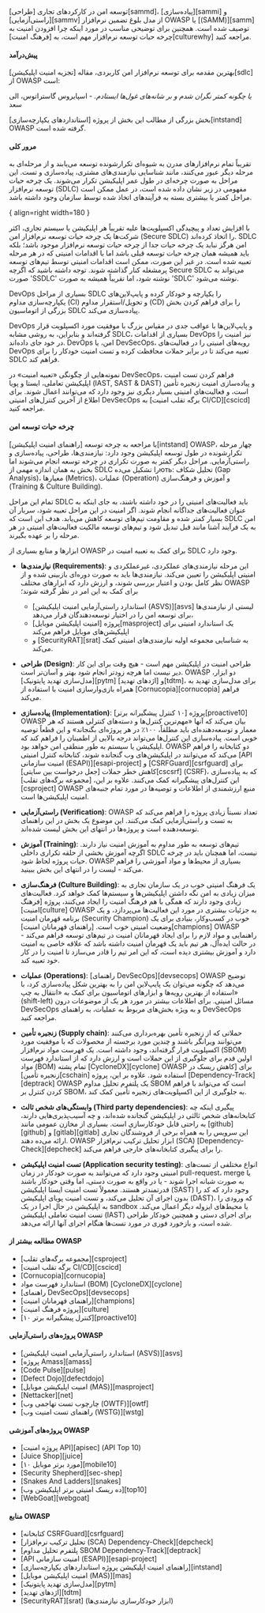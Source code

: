 توسعه امن در کارکردهای تجاری [طراحی][sammd]، [پیاده‌سازی][sammi] و [راستی‌آزمایی][sammv] از مدل بلوغ تضمین نرم‌افزار OWASP یا [(SAMM)][samm] توصیف شده است. همچنین برای توضیحی مناسب در مورد اینکه چرا افزودن امنیت به چرخه حیات توسعه نرم‌افزار مهم است، به [فرهنگ امنیت][culturewhy] مراجعه کنید.

#### پیش‌درآمد

بهترین مقدمه برای توسعه نرم‌افزار امن کاربردی، مقاله [تجزیه امنیت اپلیکیشن][sdlc] از OWASP است:

_یا چگونه کمتر نگران شدم و بر شانه‌های غول‌ها ایستادم._ - اسپایروس گاستراتوس، الی سعد

بخش بزرگی از مطالب این بخش از پروژه [استانداردهای یکپارچه‌سازی][intstand] OWASP گرفته شده است.

#### مرور کلی

تقریباً تمام نرم‌افزارهای مدرن به شیوه‌ای تکرارشونده توسعه می‌یابند و از مرحله‌ای به مرحله دیگر عبور می‌کنند، مانند شناسایی نیازمندی‌های مشتری، پیاده‌سازی و تست. این مراحل به صورت چرخه‌ای در طول عمر اپلیکیشن تکرار می‌شوند. یک چرخه حیات توسعه نرم‌افزار (SDLC) مفهومی در زیر نشان داده شده است، در عمل ممکن است مراحل کمتر یا بیشتری بسته به فرآیندهای اتخاذ شده توسط سازمان وجود داشته باشد.

{ align=right width=180 }

با افزایش تعداد و پیچیدگی اکسپلویت‌ها علیه تقریباً هر اپلیکیشن یا سیستم تجاری، اکثر شرکت‌ها یک چرخه حیات توسعه نرم‌افزار امن (Secure SDLC) را اتخاذ کرده‌اند. SDLC امن هرگز نباید یک چرخه حیات جدا از چرخه حیات توسعه نرم‌افزار موجود باشد؛ بلکه باید همیشه همان چرخه حیات توسعه قبلی باشد اما با اقدامات امنیتی که در هر مرحله تعبیه شده است. در غیر این صورت، ممکن است اقدامات امنیتی توسط تیم‌های توسعه پرمشغله کنار گذاشته شوند. توجه داشته باشید که اگرچه Secure SDLC می‌تواند به صورت 'SSDLC' نوشته شود، اما تقریباً همیشه به صورت 'SDLC' نوشته می‌شود.

DevOps بسیاری از مراحل SDLC را یکپارچه و خودکار کرده و پایپ‌لاین‌های یکپارچه‌سازی مداوم (CI) و تحویل/استقرار مداوم (CD) را برای فراهم کردن بخش بزرگی از اتوماسیون SDLC پیاده‌سازی می‌کند.

DevOps و پایپ‌لاین‌ها با عواقب جدی در مقیاس بزرگ با موفقیت مورد اکسپلویت قرار گرفته‌اند و بنابراین، به روشی مشابه SDLC، بسیاری از اقدامات DevOps نیز امنیت را در خود جای داده‌اند. DevOps امن، یا DevSecOps، رویه‌های امنیتی را در فعالیت‌های DevOps تعبیه می‌کند تا در برابر حملات محافظت کرده و تست امنیت خودکار را برای SDLC فراهم کند.

نمونه‌هایی از چگونگی «تعبیه امنیت» در DevSecOps، فراهم کردن تست امنیت اپلیکیشن تعاملی، ایستا و پویا (IAST, SAST & DAST) و پیاده‌سازی امنیت زنجیره تأمین است، و فعالیت‌های امنیتی بسیار دیگری نیز وجود دارد که می‌توانند اعمال شوند. برای اطلاع از آخرین کنترل‌های امنیتی DevSecOps به [برگه تقلب امنیت CI/CD][cscicd] مراجعه کنید.

#### چرخه حیات توسعه امن

با مراجعه به چرخه توسعه [راهنمای امنیت اپلیکیشن][intstand] OWASP، چهار مرحله تکرارشونده در طول توسعه اپلیکیشن وجود دارد: نیازمندی‌ها، طراحی، پیاده‌سازی و راستی‌آزمایی. مراحل دیگر کمتر به صورت تکراری در چرخه توسعه انجام می‌شوند اما بخش به همان اندازه مهمی از SDLC را تشکیل می‌دهють: تحلیل شکاف (Gap Analysis)، معیارها (Metrics)، عملیات (Operation) و آموزش و فرهنگ‌سازی (Training & Culture Building).

تمام این مراحل SDLC باید فعالیت‌های امنیتی را در خود داشته باشند، به جای اینکه به عنوان فعالیت‌های جداگانه انجام شوند. اگر امنیت در این مراحل تعبیه شود، سربار آن بسیار کمتر شده و مقاومت تیم‌های توسعه کاهش می‌یابد. هدف این است که SDLC امن به یک فرآیند آشنا مانند قبل تبدیل شود و تیم‌های توسعه مالکیت فعالیت‌های امنیتی در هر مرحله را بر عهده بگیرند.

ابزارها و منابع بسیاری از OWASP برای کمک به تعبیه امنیت در SDLC وجود دارد.

- **نیازمندی‌ها (Requirements)**: این مرحله نیازمندی‌های عملکردی، غیرعملکردی و امنیتی اپلیکیشن را تعیین می‌کند. نیازمندی‌ها باید به صورت دوره‌ای بازبینی شده و از نظر کامل بودن و اعتبار بررسی شوند، و ارزش دارد که ابزارهای مختلف OWASP برای کمک به این امر در نظر گرفته شوند؛
    
    - [استاندارد راستی‌آزمایی امنیت اپلیکیشن (ASVS)][asvs] لیستی از نیازمندی‌ها برای توسعه امن را در اختیار توسعه‌دهندگان قرار می‌دهد،
    - پروژه [امنیت اپلیکیشن موبایل][masproject] یک استاندارد امنیتی برای اپلیکیشن‌های موبایل فراهم می‌کند
    - و [SecurityRAT][srat] به شناسایی مجموعه اولیه نیازمندی‌های امنیتی کمک می‌کند.
- **طراحی (Design)**: طراحی امنیت در اپلیکیشن مهم است - هیچ وقت برای این کار دیر نیست اما هرچه زودتر انجام شود بهتر و آسان‌تر است. OWASP دو ابزار، [مدل‌سازی تهدید پایتونیک][pytm] و [اژدهای تهدید][tdtm]، برای مدل‌سازی تهدید به همراه بازی‌وارسازی امنیت با استفاده از [Cornucopia][cornucopia] فراهم می‌کند.
    
- **پیاده‌سازی (Implementation)**: پروژه [۱۰ کنترل پیشگیرانه برتر][proactive10] OWASP بیان می‌کند که آنها «مهم‌ترین کنترل‌ها و دسته‌های کنترلی هستند که هر معمار و توسعه‌دهنده‌ای باید مطلقاً، ۱۰۰٪ در هر پروژه‌ای بگنجاند» و این قطعاً توصیه خوبی است. پیاده‌سازی این کنترل‌ها می‌تواند درجه بالایی از اطمینان را فراهم کند که اپلیکیشن یا سیستم به طور منطقی امن خواهد بود. OWASP دو کتابخانه را فراهم می‌کند که می‌توانند در اپلیکیشن‌های وب گنجانده شوند، کتابخانه کنترل امنیتی [API امنیت سازمانی (ESAPI)][esapi-project] و [CSRFGuard][csrfguard] برای کاهش خطر حملات [جعل درخواست بین سایتی][cscsrf] (CSRF)، که به پیاده‌سازی این کنترل‌های پیشگیرانه کمک می‌کنند. علاوه بر این، [مجموعه برگه‌های تقلب][csproject] OWASP منبع ارزشمندی از اطلاعات و توصیه‌ها در مورد تمام جنبه‌های امنیت اپلیکیشن‌ها است.
    
- **راستی‌آزمایی (Verification)**: OWASP تعداد نسبتاً زیادی پروژه را فراهم می‌کند که به تست و راستی‌آزمایی کمک می‌کنند. این موضوع یک بخش در این راهنمای توسعه‌دهنده است و پروژه‌ها در انتهای این بخش لیست شده‌اند.
    
- **آموزش (Training)**: تیم‌های توسعه به طور مداوم به آموزش امنیت نیاز دارند. اگرچه آموزش بخشی از حلقه تکراری داخلی SDLC نیست، اما همچنان باید در چرخه حیات پروژه لحاظ شود. OWASP بسیاری از محیط‌ها و مواد آموزشی را فراهم می‌کند - لیست را در انتهای این بخش ببینید.
    
- **فرهنگ‌سازی (Culture Building)**: یک فرهنگ امنیتی خوب در یک سازمان تجاری به میزان زیادی به امن نگه داشتن اپلیکیشن‌ها و سیستم‌ها کمک خواهد کرد. فعالیت‌های زیادی وجود دارند که همگی با هم فرهنگ امنیت را ایجاد می‌کنند، پروژه [فرهنگ امنیت][culture] OWASP به جزئیات بیشتری در مورد این فعالیت‌ها می‌پردازد، و یک برنامه قهرمان امنیت (Security Champion) خوب در کسب‌وکار، بنیادی برای یک وضعیت امنیتی خوب است. [راهنمای قهرمانان امنیت][champions] OWASP راهنمایی و مواد لازم را برای ایجاد قهرمانان امنیت در تیم‌های توسعه فراهم می‌کند - در حالت ایده‌آل، هر تیم باید یک قهرمان امنیت داشته باشد که علاقه خاصی به امنیت دارد و آموزش بیشتری دیده است، که این امر تیم را قادر می‌سازد تا امنیت را در کار خود تعبیه کند.
    
- **عملیات (Operations)**: [راهنمای DevSecOps][devsecops] OWASP توضیح می‌دهد که چگونه می‌توان یک پایپ‌لاین امن را به بهترین شکل پیاده‌سازی کرد، با استفاده از بهترین رویه‌ها و ابزارهای اتوماسیون برای کمک به «انتقال به چپ» (shift-left) مسائل امنیتی. برای اطلاعات بیشتر در مورد هر یک از موضوعات درون DevSecOps و به ویژه بخش‌های مربوط به عملیات، به راهنمای DevSecOps مراجعه کنید.
    
- **زنجیره تأمین (Supply chain)**: حملاتی که از زنجیره تأمین بهره‌برداری می‌کنند می‌توانند ویرانگر باشند و چندین مورد برجسته از محصولات که با موفقیت مورد اکسپلویت قرار گرفته‌اند، وجود داشته است. یک فهرست مواد نرم‌افزار (SBOM) اولین قدم برای جلوگیری از این حملات است و ارزش دارد که از استاندارد فهرست مواد (BOM) تمام پشته [CycloneDX][cyclone] OWASP برای [کاهش ریسک در زنجیره تأمین][cschain] استفاده شود. علاوه بر این، پروژه [Dependency-Track][deptrack] OWASP یک پلتفرم تحلیل مداوم SBOM است که می‌تواند با فراهم کردن کنترل بر SBOM، به جلوگیری از این اکسپلویت‌های زنجیره تأمین کمک کند.
    
- **وابستگی‌های شخص ثالث (Third party dependencies)**: پیگیری اینکه چه کتابخانه‌های شخص ثالثی در اپلیکیشن گنجانده شده‌اند، و چه آسیب‌پذیری‌هایی دارند، به راحتی قابل خودکارسازی است. بسیاری از مخازن عمومی مانند [github][github] و [gitlab][gitlab] این سرویس را به همراه برخی از فروشندگان تجاری ارائه می‌ده دهند. OWASP ابزار تحلیل ترکیب نرم‌افزار (SCA) [Dependency-Check][depcheck] را برای پیگیری کتابخانه‌های خارجی فراهم می‌کند.
    
- **تست امنیت اپلیکیشن (Application security testing)**: انواع مختلفی از تست‌های امنیتی وجود دارد که می‌توانند به صورت خودکار در زمان pull-request، merge یا به صورت شبانه اجرا شوند - یا در واقع به صورت دستی، اما وقتی خودکار باشند قدرتمندتر هستند. معمولاً تست امنیت ایستا اپلیکیشن (SAST) وجود دارد که کد را بدون اجرای آن تحلیل می‌کند، و تست امنیت پویای اپلیکیشن (DAST)، که ورودی را به اپلیکیشن در حال اجرا در یک sandbox یا محیط‌های ایزوله دیگر اعمال می‌کند. تست امنیت تعاملی اپلیکیشن (IAST) برای اجرای دستی و همچنین خودکار طراحی شده است، و بازخورد فوری در مورد تست‌ها هنگام اجرای آنها ارائه می‌دهد.
    

#### مطالعه بیشتر از OWASP

- [مجموعه برگه‌های تقلب][csproject]
- [برگه تقلب امنیت CI/CD][cscicd]
- [Cornucopia][cornucopia]
- استاندارد فهرست مواد (BOM) [CycloneDX][cyclone]
- [راهنمای DevSecOps][devsecops]
- [راهنمای قهرمانان امنیت][champions]
- [پروژه فرهنگ امنیت][culture]
- [۱۰ کنترل پیشگیرانه برتر][proactive10]

#### پروژه‌های راستی‌آزمایی OWASP

- [استاندارد راستی‌آزمایی امنیت اپلیکیشن (ASVS)][asvs]
- [پروژه Amass][amass]
- [Code Pulse][pulse]
- [Defect Dojo][defectdojo]
- [امنیت اپلیکیشن موبایل (MAS)][masproject]
- [Nettacker][net]
- [چارچوب تست تهاجمی وب (OWTF)][owtf]
- [راهنمای تست امنیت وب (WSTG)][wstg]

#### پروژه‌های آموزشی OWASP

- [پروژه امنیت API][apisec] (API Top 10)
- [Juice Shop][juice]
- [۱۰ مورد برتر موبایل][mobile10]
- [Security Shepherd][sec-shep]
- [Snakes And Ladders][snakes]
- [ده ریسک امنیتی برتر اپلیکیشن وب][top10]
- [WebGoat][webgoat]

#### منابع OWASP

- [کتابخانه CSRFGuard][csrfguard]
- [تحلیل ترکیب نرم‌افزار (SCA) Dependency-Check][depcheck]
- [پلتفرم تحلیل مداوم SBOM Dependency-Track][deptrack]
- [API امنیت سازمانی (ESAPI)][esapi-project]
- [راهنمای امنیت اپلیکیشن پروژه استانداردهای یکپارچه‌سازی][intstand]
- [امنیت اپلیکیشن موبایل (MAS)][mas]
- [مدل‌سازی تهدید پایتونیک][pytm]
- [اژدهای تهدید][tdtm]
- [SecurityRAT][srat] (ابزار خودکارسازی نیازمندی‌ها)


